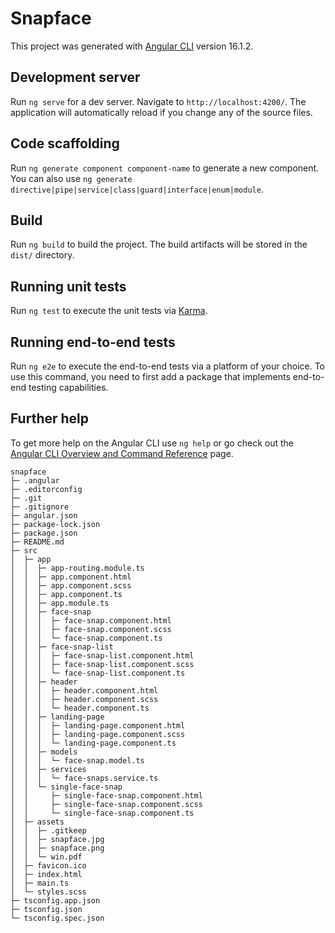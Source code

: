 # Snapface

This project was generated with [Angular CLI](https://github.com/angular/angular-cli) version 16.1.2.

## Development server

Run `ng serve` for a dev server. Navigate to `http://localhost:4200/`. The application will automatically reload if you change any of the source files.

## Code scaffolding

Run `ng generate component component-name` to generate a new component. You can also use `ng generate directive|pipe|service|class|guard|interface|enum|module`.

## Build

Run `ng build` to build the project. The build artifacts will be stored in the `dist/` directory.

## Running unit tests

Run `ng test` to execute the unit tests via [Karma](https://karma-runner.github.io).

## Running end-to-end tests

Run `ng e2e` to execute the end-to-end tests via a platform of your choice. To use this command, you need to first add a package that implements end-to-end testing capabilities.

## Further help

To get more help on the Angular CLI use `ng help` or go check out the [Angular CLI Overview and Command Reference](https://angular.io/cli) page.

```
snapface
├─ .angular
├─ .editorconfig
├─ .git
├─ .gitignore
├─ angular.json
├─ package-lock.json
├─ package.json
├─ README.md
├─ src
│  ├─ app
│  │  ├─ app-routing.module.ts
│  │  ├─ app.component.html
│  │  ├─ app.component.scss
│  │  ├─ app.component.ts
│  │  ├─ app.module.ts
│  │  ├─ face-snap
│  │  │  ├─ face-snap.component.html
│  │  │  ├─ face-snap.component.scss
│  │  │  └─ face-snap.component.ts
│  │  ├─ face-snap-list
│  │  │  ├─ face-snap-list.component.html
│  │  │  ├─ face-snap-list.component.scss
│  │  │  └─ face-snap-list.component.ts
│  │  ├─ header
│  │  │  ├─ header.component.html
│  │  │  ├─ header.component.scss
│  │  │  └─ header.component.ts
│  │  ├─ landing-page
│  │  │  ├─ landing-page.component.html
│  │  │  ├─ landing-page.component.scss
│  │  │  └─ landing-page.component.ts
│  │  ├─ models
│  │  │  └─ face-snap.model.ts
│  │  ├─ services
│  │  │  └─ face-snaps.service.ts
│  │  └─ single-face-snap
│  │     ├─ single-face-snap.component.html
│  │     ├─ single-face-snap.component.scss
│  │     └─ single-face-snap.component.ts
│  ├─ assets
│  │  ├─ .gitkeep
│  │  ├─ snapface.jpg
│  │  ├─ snapface.png
│  │  └─ win.pdf
│  ├─ favicon.ico
│  ├─ index.html
│  ├─ main.ts
│  └─ styles.scss
├─ tsconfig.app.json
├─ tsconfig.json
└─ tsconfig.spec.json

```

